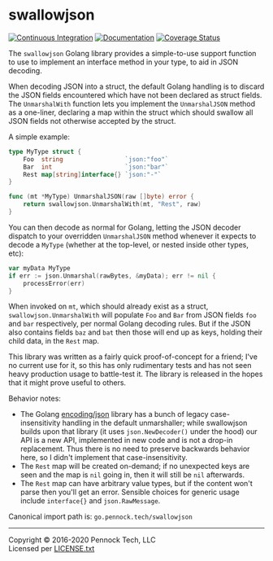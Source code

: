 swallowjson
===========

[![Continuous Integration](https://secure.travis-ci.org/PennockTech/swallowjson.svg?branch=main)](http://travis-ci.org/PennockTech/swallowjson)
[![Documentation](https://godoc.org/go.pennock.tech/swallowjson?status.svg)](https://godoc.org/go.pennock.tech/swallowjson)
[![Coverage Status](https://coveralls.io/repos/github/PennockTech/swallowjson/badge.svg)](https://coveralls.io/github/PennockTech/swallowjson)

The `swallowjson` Golang library provides a simple-to-use support function to
use to implement an interface method in your type, to aid in JSON decoding.

When decoding JSON into a struct, the default Golang handling is to discard
the JSON fields encountered which have not been declared as struct fields.
The `UnmarshalWith` function lets you implement the `UnmarshalJSON` method as
a one-liner, declaring a map within the struct which should swallow all JSON
fields not otherwise accepted by the struct.

A simple example:

```go
type MyType struct {
	Foo  string                 `json:"foo"`
	Bar  int                    `json:"bar"`
	Rest map[string]interface{} `json:"-"`
}

func (mt *MyType) UnmarshalJSON(raw []byte) error {
	return swallowjson.UnmarshalWith(mt, "Rest", raw)
}
```

You can then decode as normal for Golang, letting the JSON decoder dispatch to
your overridden `UnmarshalJSON` method whenever it expects to decode a
`MyType` (whether at the top-level, or nested inside other types, etc):

```go
var myData MyType
if err := json.Unmarshal(rawBytes, &myData); err != nil {
	processError(err)
}
```

When invoked on `mt`, which should already exist as a struct,
`swallowjson.UnmarshalWith` will populate `Foo` and `Bar` from JSON fields
`foo` and `bar` respectively, per normal Golang decoding rules.  But if the
JSON also contains fields `baz` and `bat` then those will end up as keys,
holding their child data, in the `Rest` map.

This library was written as a fairly quick proof-of-concept for a friend; I've
no current use for it, so this has only rudimentary tests and has not seen
heavy production usage to battle-test it.
The library is released in the hopes that it might prove useful to others.

Behavior notes:

* The Golang [encoding/json][] library has a bunch of legacy
  case-insensitivity handling in the default unmarshaller; while swallowjson
  builds upon that library (it uses `json.NewDecoder()` under the hood) our
  API is a new API, implemented in new code and is not a drop-in replacement.
  Thus there is no need to preserve backwards behavior here, so I didn't
  implement that case-insensitivity.
* The `Rest` map will be created on-demand; if no unexpected keys are seen and
  the map is `nil` going in, then it will still be `nil` afterwards.
* The `Rest` map can have arbitrary value types, but if the content won't
  parse then you'll get an error.  Sensible choices for generic usage include
  `interface{}` and `json.RawMessage`.

Canonical import path is: `go.pennock.tech/swallowjson`

---
Copyright © 2016-2020 Pennock Tech, LLC  
Licensed per [LICENSE.txt](./LICENSE.txt)

[encoding/json]: https://golang.org/pkg/encoding/json/
